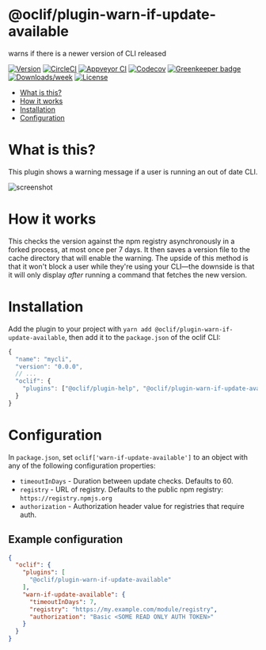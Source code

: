 @oclif/plugin-warn-if-update-available
======================================

warns if there is a newer version of CLI released

[![Version](https://img.shields.io/npm/v/@oclif/plugin-warn-if-update-available.svg)](https://npmjs.org/package/@oclif/plugin-warn-if-update-available)
[![CircleCI](https://circleci.com/gh/jdxcode/plugin-warn-if-update-available/tree/master.svg?style=shield)](https://circleci.com/gh/jdxcode/plugin-warn-if-update-available/tree/master)
[![Appveyor CI](https://ci.appveyor.com/api/projects/status/github/jdxcode/plugin-warn-if-update-available?branch=master&svg=true)](https://ci.appveyor.com/project/jdxcode/plugin-warn-if-update-available/branch/master)
[![Codecov](https://codecov.io/gh/jdxcode/plugin-warn-if-update-available/branch/master/graph/badge.svg)](https://codecov.io/gh/jdxcode/plugin-warn-if-update-available)
[![Greenkeeper badge](https://badges.greenkeeper.io/oclif/plugin-warn-if-update-available.svg)](https://greenkeeper.io/)
[![Downloads/week](https://img.shields.io/npm/dw/@oclif/plugin-warn-if-update-available.svg)](https://npmjs.org/package/@oclif/plugin-warn-if-update-available)
[![License](https://img.shields.io/npm/l/@oclif/plugin-warn-if-update-available.svg)](https://github.com/jdxcode/plugin-warn-if-update-available/blob/master/package.json)

<!-- toc -->
* [What is this?](#what-is-this)
* [How it works](#how-it-works)
* [Installation](#installation)
* [Configuration](#configuration)
<!-- tocstop -->

# What is this?

This plugin shows a warning message if a user is running an out of date CLI.

![screenshot](./assets/screenshot.png)

# How it works

This checks the version against the npm registry asynchronously in a forked process, at most once per 7 days. It then saves a version file to the cache directory that will enable the warning. The upside of this method is that it won't block a user while they're using your CLI—the downside is that it will only display _after_ running a command that fetches the new version.

# Installation

Add the plugin to your project with `yarn add @oclif/plugin-warn-if-update-available`, then add it to the `package.json` of the oclif CLI:

```js
{
  "name": "mycli",
  "version": "0.0.0",
  // ...
  "oclif": {
    "plugins": ["@oclif/plugin-help", "@oclif/plugin-warn-if-update-available"]
  }
}
```

# Configuration

In `package.json`, set `oclif['warn-if-update-available']` to an object with
any of the following configuration properties:

- `timeoutInDays` - Duration between update checks. Defaults to 60.
- `registry` - URL of registry. Defaults to the public npm registry: `https://registry.npmjs.org`
- `authorization` - Authorization header value for registries that require auth.

## Example configuration

```json
{
  "oclif": {
    "plugins": [
      "@oclif/plugin-warn-if-update-available"
    ],
    "warn-if-update-available": {
      "timeoutInDays": 7,
      "registry": "https://my.example.com/module/registry",
      "authorization": "Basic <SOME READ ONLY AUTH TOKEN>"
    }
  }
}
``` 
